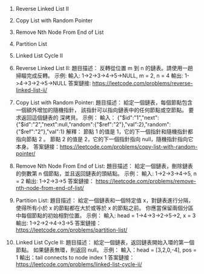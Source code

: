 

1. Reverse Linked List II
2. Copy List with Random Pointer
3. Remove Nth Node From End of List
4. Partition List
5. Linked List Cycle II

1. Reverse Linked List II:
題目描述： 反轉從位置 m 到 n 的鏈表。請使用一趟掃瞄完成反轉。
示例: 
輸入: 1->2->3->4->5->NULL, m = 2, n = 4
輸出: 1->4->3->2->5->NULL
答案鏈接: https://leetcode.com/problems/reverse-linked-list-ii/

2. Copy List with Random Pointer:
題目描述： 給定一個鏈表，每個節點包含一個額外增加的隨機指針，
該指針可以指向鏈表中的任何節點或空節點。
要求返回這個鏈表的 深拷貝。 
示例：
輸入：
{"$id":"1","next":{"$id":"2","next":null,"random":{"$ref":"2"},"val":2},"random":{"$ref":"2"},"val":1}
解釋：
節點 1 的值是 1，它的下一個指針和隨機指針都指向節點 2 。
節點 2 的值是 2，它的下一個指針指向 null，隨機指針指向它本身。
答案鏈接：https://leetcode.com/problems/copy-list-with-random-pointer/

3. Remove Nth Node From End of List:
題目描述： 給定一個鏈表，刪除鏈表的倒數第 n 個節點，並且返回鏈表的頭結點。 
示例：
輸入: 1->2->3->4->5, n = 2
輸出: 1->2->3->5
答案鏈接： https://leetcode.com/problems/remove-nth-node-from-end-of-list/

4. Partition List:
題目描述： 給定一個鏈表和一個特定值 x，對鏈表進行分隔，
使得所有小於 x 的節點都在大於或等於 x 的節點之前。
你應當保留兩個分區中每個節點的初始相對位置。
示例：
輸入: head = 1->4->3->2->5->2, x = 3
輸出: 1->2->2->4->3->5
答案鏈接： https://leetcode.com/problems/partition-list/

5. Linked List Cycle II:
題目描述： 給定一個鏈表，返回鏈表開始入環的第一個節點。 如果鏈表無環，則返回 null。
示例：
輸入：head = [3,2,0,-4], pos = 1
輸出：tail connects to node index 1
答案鏈接： https://leetcode.com/problems/linked-list-cycle-ii/